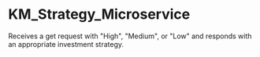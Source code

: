 # KM_Strategy_Microservice
Receives a get request with "High", "Medium", or "Low" and responds with an appropriate investment strategy.
